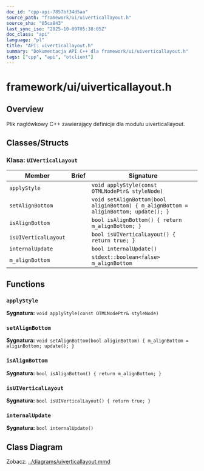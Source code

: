 ```yaml
---
doc_id: "cpp-api-7857bf34d5aa"
source_path: "framework/ui/uiverticallayout.h"
source_sha: "05ca843"
last_sync_iso: "2025-10-09T05:38:05Z"
doc_class: "api"
language: "pl"
title: "API: uiverticallayout.h"
summary: "Dokumentacja API C++ dla framework/ui/uiverticallayout.h"
tags: ["cpp", "api", "otclient"]
---
```


# framework/ui/uiverticallayout.h

## Overview

Plik nagłówkowy C++ zawierający definicje dla modułu uiverticallayout.

## Classes/Structs

### Klasa: `UIVerticalLayout`

| Member | Brief | Signature |
|--------|-------|-----------|
| `applyStyle` |  | `void applyStyle(const OTMLNodePtr& styleNode)` |
| `setAlignBottom` |  | `void setAlignBottom(bool aliginBottom) { m_alignBottom = aliginBottom; update(); }` |
| `isAlignBottom` |  | `bool isAlignBottom() { return m_alignBottom; }` |
| `isUIVerticalLayout` |  | `bool isUIVerticalLayout() { return true; }` |
| `internalUpdate` |  | `bool internalUpdate()` |
| `m_alignBottom` |  | `stdext::boolean<false> m_alignBottom` |

## Functions

### `applyStyle`

**Sygnatura:** `void applyStyle(const OTMLNodePtr& styleNode)`

### `setAlignBottom`

**Sygnatura:** `void setAlignBottom(bool aliginBottom) { m_alignBottom = aliginBottom; update(); }`

### `isAlignBottom`

**Sygnatura:** `bool isAlignBottom() { return m_alignBottom; }`

### `isUIVerticalLayout`

**Sygnatura:** `bool isUIVerticalLayout() { return true; }`

### `internalUpdate`

**Sygnatura:** `bool internalUpdate()`

## Class Diagram

Zobacz: [../diagrams/uiverticallayout.mmd](../diagrams/uiverticallayout.mmd)
